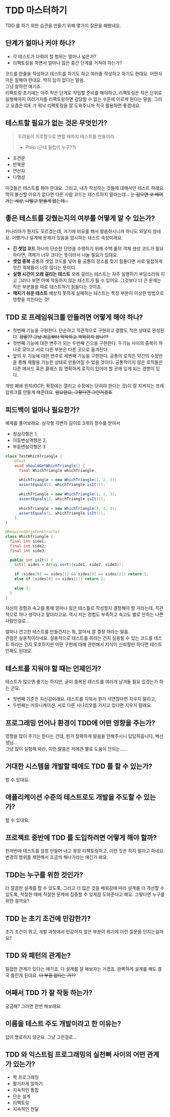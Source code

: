 # TDD 마스터하기
TDD 를 하기 위한 습관을 만들기 위해 몇가지 질문을 해봤네요.

## 단계가 얼마나 커야 하나?
- 각 테스트가 다뤄야 할 범위는 얼마나 넓은가?
- 리팩토링을 하면서 얼마나 많은 중간 단계를 거쳐야 하는가?

코드를 한줄을 작성하고 테스트를 하기도 하고 여러줄 작성하고 하기도 한대요. 어떤식이든 잘해야 한대요. 딱히 답이 없다는 말씀.  
그냥 잘하란 얘기죠.  
리팩토링 초기에는 아주 작은 단계로 작업할 준비를 해야하고, 리팩토링은 작은 단위로 실행해야지 여러가지를 리팩토링하면 감당할 수 없는 수준에 이르게 된다는 말씀.
그리고 요즘은 IDE 가 워낙 리팩토링을 잘 도와주니까 적극 활용하면 좋겠네요.

## 테스트할 필요가 없는 것은 무엇인가?
> 두려움이 지루함으로 변할 때까지 테스트를 만들어라.  
> - Phlip (근데 필립이 누구??)

- 조건문
- 반복문
- 연산자
- 다형성

이것들은 테스트를 해야 한대요. 그리고, 내가 작성하는 것들에 대해서만 테스트 하래요. 딱히 불신할 이유가 없다면 다른 사람 코드는 테스트하지 말라는데... ~~눈 감으면 코 베어가는 세상, 나말고 믿을게 없는데...~~  

## 좋은 테스트를 갖췄는지의 여부를 어떻게 알 수 있는가?
카나리아가 뭔지도 모르겠는데, 거기에 비유를 해서 말씀하시니까 하나도 와닿지 않네요.
어쨌거나 설계에 문제가 있음을 암시하는 테스트 속성이래요.

- **긴 셋업 코드** 하나의 단순한 단언을 수행하기 위해 수백 줄의 객체 생성 코드가 필요하다면, 객체가 너무 크다는 뜻이라서 나눌 필요가 있대요.
- **셋업 중복** 공통의 셋업 코드를 넣어 둘 공통의 장소를 찾기 힘들다면 서로 밀접하게 엉킨 객체들이 너무 많다는 뜻이다.
- **실행 시간이 오래 걸리는 테스트** 오래 걸리는 테스트는 자주 실행하기 부담스러워 지고 그러다 보면 아예 작동하지 않는 테스트가 될 수 있어요. 그것보다 더 큰 문제는 작은 부분들을 따로 테스트하기 힘들다는 것이죠.
- **깨지기 쉬운 테스트** 예상치 못하게 실패하는 테스트는 특정 부분이 이상한 방법으로 영향을 끼친다는 것!

## TDD 로 프레임워크를 만들려면 어떻게 해야 하나?
- 첫번째 기능을 구현한다. 단순하고 직관적으로 구현되고 결함도 적은 상태로 완성된다. ~~정말?? 그냥 처음부터 막막하고 꽉막히지 않나??~~
- 첫번째 기능에 대한 변주가 되는 두번째 긴으을 구현한다. 두기능 사이의 중복이 하나로 모이고 서로 다른 부분은 다른 곳으로 옮겨진다.
- 앞의 두 기능에 대한 변주로 세번째 기능을 구현한다. 공통의 로직은 약간의 수정만을 통해 재활용 가능한 상태로 만들어질 수 있을 것이다. 공통적이지 않은 로직들은 다른 메서드 혹은 클래스 등 명확하게 로직이 있어야 할 곳에 있게 되는 경향이 있다.

개방 폐쇄 원칙(OCP; 확장에는 열리고 수정에는 닫혀야 한다는 것)이 잘 지켜지는 프레임워크를 만들게 해준대요. ~~암요암요, 그렇다면 그런거겠죠~~

## 피드백이 얼마나 필요한가?
예제를 풀어보래요. 삼각형 각변의 길이로 3개의 정수를 받아서

- 정삼각형은 1,
- 이등변삼격형은 2,
- 부등변삼각형은 3

```java
class TestWhichTriangle {
    @Test
    void shouldGetWhichTriangle() {
      final WhichTriangle whichTriangle;
    
      whichTriangle = new WhichTriangle(1, 2, 3);
      assertEquals(3, whichTriangle.isIt());
    
      whichTriangle = new WhichTriangle(1, 1, 3);
      assertEquals(2, whichTriangle.isIt());
    
      whichTriangle = new WhichTriangle(3, 3, 3);
      assertEquals(1, whichTriangle.isIt());
    }
}

@RequiredArgsConstructor
class WhichTriangle {
  final int side1;
  final int side2;
  final int side3;

  public int isIt() {
    int[] sides = Array.sort({side1, side2, side3});
  
    if (sides[0] == sides[1] && sides[0] == sides[2]) return 1;
    else if (sides[0] == sides[1]) return 2;
  
    else 3;
  }
}
```
자신의 경험과 숙고를 통해 얼마나 많은 테스틀르 작성할지 결정해야 할 거라는데, 직관적으로 하나 생각나고 말더라고요.
역시 저는 경험도 부족하고 숙고도 별로 안하는 나쁜 사람인걸로...  

얼마나 견고한 테스트를 만들건지는 뭐, 알아서 잘 결정 하라는 말씀.  
관점은 실용적이라네요. 실용적으로 테스트를 하라는 건지 실용될 수 있는 코드를 테스트 하라는 건지 모호하지만 어떤 구현에 대해 관련해서 지식이 신뢰할만 하다면 테스트 안해도 된대요.

## 테스트를 지워야 할 때는 언제인가?
테스트가 많으면 좋기는 하지만, 굳이 중복된 테스트를 여러개 남겨둘 필요 있겠는가 하는 군요.
- 첫번째 기준은 자신감이래요. 테스트를 지워서 뭔가 석연찮다면 지우지 말라고,
- 두번째는 커뮤니케이션. 서로 다른 시나리오를 가지고 있다면 지우지 말래요.

## 프로그래밍 언어나 환경이 TDD에 어떤 영향을 주는가?
영향을 많이 주기는 한다는 건데, 뭔가 정확하게 말씀을 안해주시니 답답하옵니다, 벡선생님...  
그냥 많이 실험해 봐라, 이런 말씀은 저에겐 별로 도움이 안되는......

## 거대한 시스템을 개발할 때에도 TDD 를 할 수 있는가?
할 수 있대요.

## 애플리케이션 수준의 테스트로도 개발을 주도할 수 있는가?
할 수 있대요.

## 프로젝트 중반에 TDD 를 도입하려면 어떻게 해야 할까?
한꺼번에 테스트를 엄청 만들어 내고 왕창 리팩토링하고, 이런 짓은 하지 말라고 하네요.  
변경의 범위를 제한해서 조금씩 해나가라는 얘긴가 봐요.

## TDD는 누구를 위한 것인가?
더 깔끔한 설계를 할 수 있도록, 그리고 더 많은 것을 배워감에 따라 설계를 더 개선할 수 있도록, 적절한 때에 적절한 문제에 집중할 수 있게끔 도와준다고 해요. 그렇다면 누구를 위한 걸까요?

## TDD 는 초기 조건에 민감한가?
초기 조건이 뭐고, 개발 과정에서 민감하지 않은 부분이 뭐기에 이런 질문을 던지는걸까요?

## TDD 와 패턴의 관계는?
밀접한 관계가 있다는 얘기죠. 다 설계를 잘 해보자는 거겠죠. 완벽하게 설계를 해도 결국 틀린게 된대요. ~~다 부질 없다는 거??~~

## 어째서 TDD 가 잘 작동 하는가?
궁금해? 그러면 한번 해보래요.

## 이름을 테스트 주도 개발이라고 한 이유는?
답이 명료하지 않군요. 그냥 그런걸로...

## TDD 와 익스트림 프로그래밍의 실천뻐 사이의 어떤 관계가 있는가?
- 짝 프로그래밍
- 활기차게 일하기
- 지속적인 통합
- 단순 설계
- 리팩토링
- 지속적인 전달


  

